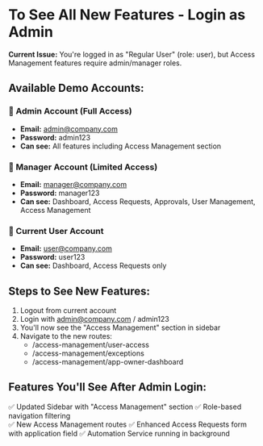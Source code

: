 # To See All New Features - Login as Admin

**Current Issue:** You're logged in as "Regular User" (role: user), but Access Management features require admin/manager roles.

## Available Demo Accounts:

### 🔹 Admin Account (Full Access)

- **Email:** admin@company.com
- **Password:** admin123
- **Can see:** All features including Access Management section

### 🔹 Manager Account (Limited Access)

- **Email:** manager@company.com
- **Password:** manager123
- **Can see:** Dashboard, Access Requests, Approvals, User Management, Access Management

### 🔹 Current User Account

- **Email:** user@company.com
- **Password:** user123
- **Can see:** Dashboard, Access Requests only

## Steps to See New Features:

1. Logout from current account
2. Login with admin@company.com / admin123
3. You'll now see the "Access Management" section in sidebar
4. Navigate to the new routes:
   - /access-management/user-access
   - /access-management/exceptions
   - /access-management/app-owner-dashboard

## Features You'll See After Admin Login:

✅ Updated Sidebar with "Access Management" section
✅ Role-based navigation filtering  
✅ New Access Management routes
✅ Enhanced Access Requests form with application field
✅ Automation Service running in background
